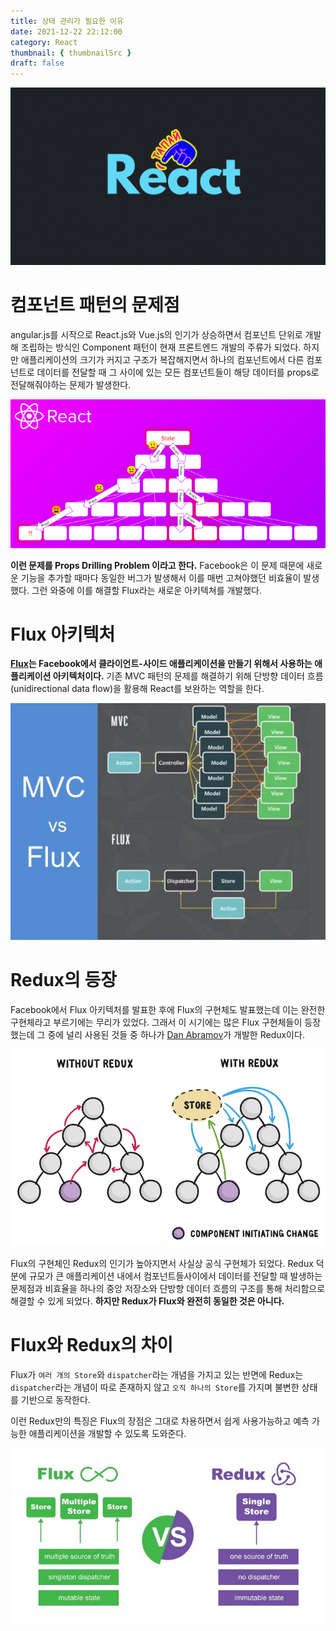 ```yaml
---
title: 상태 관리가 필요한 이유
date: 2021-12-22 22:12:00
category: React
thumbnail: { thumbnailSrc }
draft: false
---
```


![](./images/thumbNails/React.gif)

# 컴포넌트 패턴의 문제점

angular.js를 시작으로 React.js와 Vue.js의 인기가 상승하면서 컴포넌트 단위로 개발해 조립하는 방식인 Component 패턴이 현재 프론트엔드 개발의 주류가 되었다. 하지만 애플리케이션의 크기가 커지고 구조가 복잡해지면서 하나의 컴포넌트에서 다른 컴포넌트로 데이터를 전달할 때 그 사이에 있는 모든 컴포넌트들이 해당 데이터를 props로 전달해줘야하는 문제가 발생한다.

![그림1. Props Drilling Problem](./images/why-state-management-01.png)

**이런 문제를 Props Drilling Problem 이라고 한다.** Facebook은 이 문제 때문에 새로운 기능을 추가할 때마다 동일한 버그가 발생해서 이를 매번 고쳐야했던 비효율이 발생했다. 그런 와중에 이를 해결할 Flux라는 새로운 아키텍쳐를 개발했다.

# Flux 아키텍처

**[Flux](https://facebook.github.io/flux/)는 Facebook에서 클라이언트-사이드 애플리케이션을 만들기 위해서 사용하는 애플리케이션 아키텍처이다.** 기존 MVC 패턴의 문제를 해결하기 위해 단방향 데이터 흐름(unidirectional data flow)을 활용해 React를 보완하는 역할을 한다.

![그림2. MVC와 Flux](./images/why-state-management-02.png)

# Redux의 등장

Facebook에서 Flux 아키텍처를 발표한 후에 Flux의 구현체도 발표했는데 이는 완전한 구현체라고 부르기에는 무리가 있었다. 그래서 이 시기에는 많은 Flux 구현체들이 등장했는데 그 중에 널리 사용된 것들 중 하나가 [Dan Abramov](https://overreacted.io/)가 개발한 Redux이다.

![그림3. Redux](./images/why-state-management-03.jpeg)

Flux의 구현체인 Redux의 인기가 높아지면서 사실상 공식 구현체가 되었다. Redux 덕분에 규모가 큰 애플리케이션 내에서 컴포넌트들사이에서 데이터를 전달할 때 발생하는 문제점과 비효율을 하나의 중앙 저장소와 단방향 데이터 흐름의 구조를 통해 처리함으로 해결할 수 있게 되었다. **하지만 Redux가 Flux와 완전히 동일한 것은 아니다.**

# Flux와 Redux의 차이

Flux가 `여러 개의 Store`와 `dispatcher`라는 개념을 가지고 있는 반면에 Redux는 `dispatcher`라는 개념이 따로 존재하지 않고 `오직 하나의 Store`를 가지며 불변한 상태를 기반으로 동작한다.

이런 Redux만의 특징은 Flux의 장점은 그대로 차용하면서 쉽게 사용가능하고 예측 가능한 애플리케이션을 개발할 수 있도록 도와준다.

![그림3. Flux와 Redux의 차이](./images/why-state-management-04.jpeg)

<br/>
